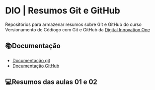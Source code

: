
# DIO | Resumos Git e GitHub

Repositórios para armazenar resumos sobre Git e GitHub do curso Versionamento de Códiogo com Git e GitHub da
[Digital Innovation One](https://web.dio.me/home)

## 📚Documentação
- [Documentação git]() 
- [Documentação GitHub]()

## 💻Resumos das aulas 01 e 02
